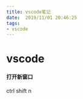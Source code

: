 ```yaml
---
title: vscode笔记
date:  2019/11/01 20:46:25
tags: 
- vscode
---
```


# vscode

#### 打开新窗口

ctrl shift n 

